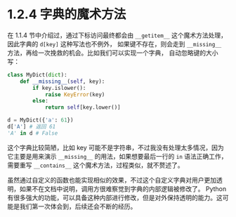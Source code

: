 # 1.2.4 字典的魔术方法

在 1.1.4 节中介绍过，通过下标访问最终都会由 `__getitem__` 这个魔术方法处理，因此字典的 `d[key]` 这种写法也不例外， 如果键不存在，则会走到 `__missing__ `方法，再给一次挽救的机会。比如我们可以实现一个字典， 自动忽略键的大小写：

```python
class MyDict(dict):
	def __missing__(self, key):
		if key.islower():
			raise KeyError(key)
		else:
			return self[key.lower()]

d = MyDict({'a': 61})
d['A'] # 返回 61
'A' in d # False
```

这个字典比较简陋，比如 key 可能不是字符串，不过我没有处理太多情况，因为它主要是用来演示 `__missing__` 的用法，如果想要最后一行的 `in` 语法正确工作，需要重写 `__contains__` 这个魔术方法，过程类似，就不赘述了。

虽然通过自定义的函数也能实现相似的效果，不过这个自定义字典对用户更加透明，如果不在文档中说明，调用方很难察觉到字典的内部逻辑被修改了。 Python 有很多强大的功能，可以具备这种内部进行修改，但是对外保持透明的能力。这可能是我们第一次体会到，后续还会不断的经历。
